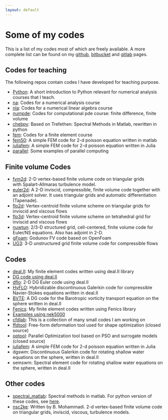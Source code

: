 ```yaml
---
layout: default
---
```


# Some of my codes

This is a list of my codes most of which are freely available. A more complete list can be found on my <a href="http://github.com/cpraveen" target="_blank">github</a>, <a href="http://www.bitbucket.org/cpraveen" target="_blank">bitbucket</a> and <a href="http://gitlab.com/cpraveen" target="_blank">gitlab</a> pages.

## Codes for teaching

The following repos contain codes I have developed for teaching purpose.

<ul>

<li>
<a href="https://github.com/cpraveen/python" target="_blank">Python</a>: A short introduction to Python relevant for numerical analysis courses that I teach. 
</li>

<li>
<a href="https://github.com/cpraveen/na" target="_blank">na</a>: Codes for a numerical analysis course
</li>

<li>
<a href="https://github.com/cpraveen/nla" target="_blank">nla</a>: Codes for a numerical linear algebra course
</li>

<li>
<a href="https://github.com/cpraveen/numpde" target="_blank">numpde</a>: Codes for computational pde course: finite difference, finite volume
</li>

<li>
<a href="teaching/chebpy.html">chebpy</a>: Based on Trefethen: Spectral Methods in Matlab, rewritten in python
</li>

<li>
<a href="https://github.com/cpraveen/fem" target="_blank">fem</a>: Codes for a finite element course
</li>

<li>
<a href="https://github.com/cpraveen/fem50" target="_blank">fem50</a>: A simple FEM code for 2-d poisson equation written in matlab
</li>

<li>
<a href="https://github.com/cpraveen/juliafem" target="_blank">juliafem</a>: A simple FEM code for 2-d poisson equation written in Julia
</li>

<li>
<a href="https://github.com/cpraveen/parallel" target="_blank">parallel</a>: Some examples of parallel computing 
</li>

</ul>

## Finite volume Codes

<ul>

<li><a href="http://github.com/cpraveen/fvm2d">fvm2d</a>: 2-D vertex-based finite volume code on triangular grids with&nbsp;Spalart-Allmaras&nbsp;turbulence model.</li>

<li><a href="https://github.com/cpraveen/euler2d" target="_blank" title="External link to http://euler2d.sourceforge.net">euler2d</a>: A 2-D inviscid, compressible, finite volume code together with an adjoint solver. It uses triangular grids and automatic differentiation (Tapenade).</li>

<li><a href="http://github.com/cpraveen/flo2d" target="_blank" title="External link to http://flo2d.googlecode.com">flo2d</a>: Vertex-centroid finite volume scheme on triangular grids for inviscid and viscous flows</li>

<li><a href="http://github.com/cpraveen/flo3d" target="_blank" title="External link to http://flo3d.googlecode.com">flo3d</a>: Vertex-centroid finite volume scheme on tetrahedral grid for inviscid and viscous flows</li>

<li><a href="http://bitbucket.org/cpraveen/nuwtun" target="_blank" title="External link to http://nuwtun.berlios.de">nuwtun</a>: 2/3-D structured grid, cell-centered, finite volume code for Euler/NS equations. Also has adjoint in 2-D.</li>

<li><a href="http://sourceforge.net/projects/gfoam/" target="_blank" title="External link to http://sourceforge.net/projects/gfoam/">gFoam</a>: Godunov FV code based on&nbsp;OpenFoam</li>

<li>
<a href="https://bitbucket.org/cpraveen/ug3/wiki/Home">UG3</a>: 3-D unstructured grid finite volume code for compressible flows
</li>

</ul>

## Codes

<ul>


<li><a href="http://bitbucket.org/cpraveen/deal_ii" target="_blank">deal.II</a>: My finite element codes written using deal.II library</li>

<li><a href="https://bitbucket.org/cpraveen/deal_ii/src/master/dg/?at=master" target="_blank">DG code using deal.II</a></li>

<li><a href="https://github.com/cpraveen/dflo.git" target="_blank">dflo</a>: 2-D DG Euler code using deal.II</li>

<li>
<a href="hyflo.html">HyFLO</a>: Hybridizable discontinuous Galerkin code for compressible Navier-Stokes equations written in deal.II
</li>

<li>
<a href="bvte.html">BVTE</a>: A DG code for the Barotropic vorticity transport equation on the sphere written in deal.II
</li>

<li><a href="http://www.github.com/cpraveen/fenics" target="_blank">Fenics</a>: My finite element codes written using Fenics library</li>

<li><a href="https://sites.google.com/a/tifrbng.res.in/praveen/nek5000">Examples using nek5000</a></li>

<li><a href="http://github.com/cpraveen/cfdlab">cfdlab</a>: This is a collection of many small codes I am working on</li>

<li><a href="http://bitbucket.org/cpraveen/ffdtool" target="_blank" title="External link to http://ffdtool.origo.ethz.ch">ffdtool</a>: Free-form deformation tool used for shape optimization (closed source)</li>

<li><a href="http://bitbucket.org/cpraveen/optool" target="_blank" title="External link to http://optool.origo.ethz.ch">optool</a>: Parallel Optimization tool based on PSO and surrogate models (closed source)</li>
      
<li>
<a href="https://github.com/cpraveen/juliafem" target="_blank">juliafem</a>: A simple FEM code for 2-d poisson equation written in Julia
</li>

<li>
dgswm: Discontinuous Galerkin code for rotating shallow water equations on the sphere, written in deal.II
</li>

<li>
semswm: Spectral element code for rotating shallow water equations on the sphere, written in deal.II
</li>

</ul>

## Other codes

<ul>

<li>
<a href="https://github.com/cpraveen/spectral_matlab" target="_blank">spectral_matlab</a>: Spectral methods in matlab. For python version of these codes, see <a href="teaching/chebpy.html">here</a>.
</li>

<li><a href="https://github.com/cpraveen/nsc2ke" target="_blank">nsc2ke</a>: Written by B. Mohammadi. 2-d vertex-based finite volume code on triangular grids, inviscid, viscous, turbulence models.</li>

</ul>

